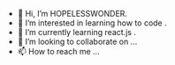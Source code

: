 - 👋 Hi, I’m HOPELESSWONDER.
- 👀 I’m interested in learning how to code .
- 🌱 I’m currently learning react.js .
- 💞️ I’m looking to collaborate on ...
- 📫 How to reach me ...

<!---
HOPELESSWONDER/HOPELESSWONDER is a ✨ special ✨ repository because its `README.md` (this file) appears on your GitHub profile.
You can click the Preview link to take a look at your changes.
--->
